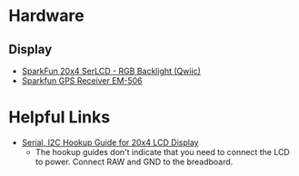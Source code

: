 # Hardware

## Display
- [SparkFun 20x4 SerLCD - RGB Backlight (Qwiic)](https://www.sparkfun.com/products/16398)
- [Sparkfun GPS Receiver EM-506](https://www.sparkfun.com/products/retired/12751?gad_source=1&gclid=CjwKCAjwvIWzBhAlEiwAHHWgvSobsUo4UcnNtbLcr_K5_tTe-CKqlWX-Sp2HFwIC15aSUAIABPIaaRoCmp8QAvD_BwE)

# Helpful Links

- [Serial, I2C Hookup Guide for 20x4 LCD Display](https://learn.sparkfun.com/tutorials/avr-based-serial-enabled-lcds-hookup-guide/i2c-hardware-hookup--example-code---basic)
    - The hookup guides don't indicate that you need to connect the LCD to power. Connect RAW and GND to the breadboard.